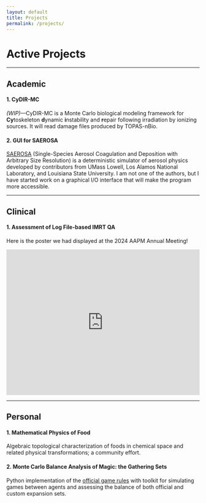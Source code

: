 ```yaml
---
layout: default
title: Projects
permalink: /projects/
---
```


# Active Projects

---

## Academic

#### 1. CyDIR-MC

<i>(WIP)</i>—CyDIR-MC is a Monte Carlo biological modeling framework for <b>Cy</b>toskeleton <b>d</b>ynamic <b>i</b>nstability and <b>r</b>epair following irradiation by ionizing sources. It will read damage files produced by TOPAS-nBio.

#### 2. GUI for SAEROSA

[SAEROSA](https://rsicc.ornl.gov/codes/psr/psr5/psr-573.html) (Single-Species Aerosol Coagulation and Deposition with Arbitrary Size Resolution) is a deterministic simulator of aerosol physics developed by contributors from UMass Lowell, Los Alamos National Laboratory, and Louisiana State University. I am not one of the authors, but I have started work on a graphical I/O interface that will make the program more accessible.

---

## Clinical

#### 1. Assessment of Log File-based IMRT QA

Here is the poster we had displayed at the 2024 AAPM Annual Meeting!

<p><iframe src="https://drive.google.com/file/d/1EyrAqaIpL2HrERWqJGPp5oUEsccr6Wht/preview" width="100%" height="380px" style="border:0;"></iframe></p>

---

## Personal

#### 1. Mathematical Physics of Food

Algebraic topological characterization of foods in chemical space and related physical transformations; a community effort.

#### 2. Monte Carlo Balance Analysis of Magic: the Gathering Sets

Python implementation of the [official game rules](https://media.wizards.com/2024/downloads/MagicCompRules%2004102024.txt) with toolkit for simulating games between agents and assessing the balance of both official and custom expansion sets.
